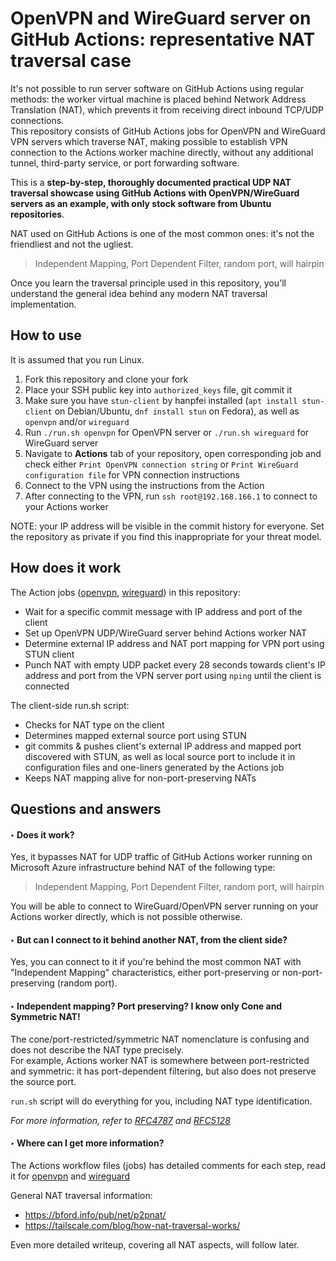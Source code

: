 OpenVPN and WireGuard server on GitHub Actions: representative NAT traversal case
=========================

It's not possible to run server software on GitHub Actions using regular methods: the worker virtual machine is placed behind Network Address Translation (NAT), which prevents it from receiving direct inbound TCP/UDP connections.  
This repository consists of GitHub Actions jobs for OpenVPN and WireGuard VPN servers which traverse NAT, making possible to establish VPN connection to the Actions worker machine directly, without any additional tunnel, third-party service, or port forwarding software.

This is a **step-by-step, thoroughly documented practical UDP NAT traversal showcase using GitHub Actions with OpenVPN/WireGuard servers as an example, with only stock software from Ubuntu repositories**.

NAT used on GitHub Actions is one of the most common ones: it's not the friendliest and not the ugliest.

> Independent Mapping, Port Dependent Filter, random port, will hairpin

Once you learn the traversal principle used in this repository, you'll understand the general idea behind any modern NAT traversal implementation.

## How to use

It is assumed that you run Linux.

1. Fork this repository and clone your fork
2. Place your SSH public key into `authorized_keys` file, git commit it
3. Make sure you have `stun-client` by hanpfei installed (`apt install stun-client` on Debian/Ubuntu, `dnf install stun` on Fedora), as well as `openvpn` and/or `wireguard`
3. Run `./run.sh openvpn` for OpenVPN server or `./run.sh wireguard` for WireGuard server
4. Navigate to **Actions** tab of your repository, open corresponding job and check either `Print OpenVPN connection string` or `Print WireGuard configuration file` for VPN connection instructions
5. Connect to the VPN using the instructions from the Action
6. After connecting to the VPN, run `ssh root@192.168.166.1` to connect to your Actions worker

NOTE: your IP address will be visible in the commit history for everyone. Set the repository as private if you find this inappropriate for your threat model.

## How does it work

The Action jobs ([openvpn](https://github.com/ValdikSS/nat-traversal-github-actions-openvpn-wireguard/blob/master/.github/workflows/openvpn-server.yml), [wireguard](https://github.com/ValdikSS/nat-traversal-github-actions-openvpn-wireguard/blob/master/.github/workflows/wireguard-server.yml)) in this repository:

* Wait for a specific commit message with IP address and port of the client
* Set up OpenVPN UDP/WireGuard server behind Actions worker NAT
* Determine external IP address and NAT port mapping for VPN port using STUN client
* Punch NAT with empty UDP packet every 28 seconds towards client's IP address and port from the VPN server port using `nping` until the client is connected

The client-side run.sh script:

* Checks for NAT type on the client
* Determines mapped external source port using STUN
* git commits & pushes client's external IP address and mapped port discovered with STUN, as well as local source port to include it in configuration files and one-liners generated by the Actions job
* Keeps NAT mapping alive for non-port-preserving NATs

## Questions and answers

#### ‣ Does it work?

Yes, it bypasses NAT for UDP traffic of GitHub Actions worker running on Microsoft Azure infrastructure behind NAT of the following type:

> Independent Mapping, Port Dependent Filter, random port, will hairpin

You will be able to connect to WireGuard/OpenVPN server running on your Actions worker directly, which is not possible otherwise.

#### ‣ But can I connect to it behind another NAT, from the client side?

Yes, you can connect to it if you're behind the most common NAT with "Independent Mapping" characteristics, either port-preserving or non-port-preserving (random port).

#### ‣ Independent mapping? Port preserving? I know only Cone and Symmetric NAT!

The cone/port-restricted/symmetric NAT nomenclature is confusing and does not describe the NAT type precisely.  
For example, Actions worker NAT is somewhere between port-restricted and symmetric: it has port-dependent filtering, but also does not preserve the source port.

`run.sh` script will do everything for you, including NAT type identification.

*For more information, refer to [RFC4787](https://datatracker.ietf.org/doc/html/rfc4787) and [RFC5128](https://datatracker.ietf.org/doc/html/rfc5128)*

#### ‣ Where can I get more information?

The Actions workflow files (jobs) has detailed comments for each step, read it for [openvpn](https://github.com/ValdikSS/nat-traversal-github-actions-openvpn-wireguard/blob/master/.github/workflows/openvpn-server.yml) and [wireguard](https://github.com/ValdikSS/nat-traversal-github-actions-openvpn-wireguard/blob/master/.github/workflows/wireguard-server.yml)

General NAT traversal information:

* https://bford.info/pub/net/p2pnat/
* https://tailscale.com/blog/how-nat-traversal-works/

Even more detailed writeup, covering all NAT aspects, will follow later.
